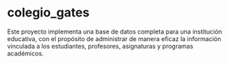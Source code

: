 # colegio_gates
Este proyecto implementa una base de datos completa para una institución educativa, con el propósito de administrar de manera eficaz la información vinculada a los estudiantes, profesores, asignaturas y programas académicos.
